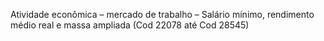 Atividade econômica – mercado de trabalho – Salário mínimo, rendimento médio real e massa ampliada (Cod 22078 até Cod 28545)
